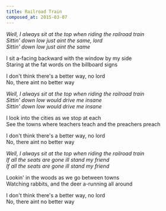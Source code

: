 ```yaml
---
title: Railroad Train
composed_at: 2015-03-07
---
```


*Well, I always sit at the top when riding the railroad train*  
*Sittin' down low just aint the same, lord*  
*Sittin' down low just aint the same*  

I sit a-facing backward with the window by my side  
Staring at the fat words on the billboard signs  

I don't think there's a better way, no lord  
No, there aint no better way  

*Well, I always sit at the top when riding the railroad train*  
*Sittin' down low would drive me insane*  
*Sittin' down low would drive me insane*  

I look into the cities as we stop at each  
See the towns where teachers teach and the preachers preach  

I don't think there's a better way, no lord  
No, there aint no better way  

*Well, I always sit at the top when riding the railroad train*  
*If all the seats are gone ill stand my friend*  
*If all the seats are gone ill stand my friend*  

Lookin' in the woods as we go between towns  
Watching rabbits, and the deer a-running all around  

I don't think there's a better way, no lord  
No, there aint no better way  
